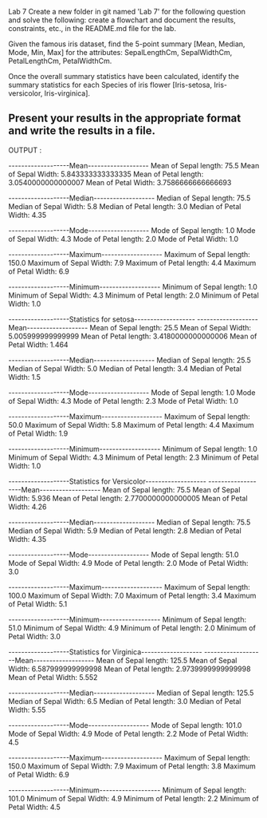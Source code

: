 Lab 7
Create a new folder in git named 'Lab 7' for the following question and solve the following: create a flowchart and document the results, constraints, etc., in the README.md file for the lab.

Given the famous iris dataset, find the 5-point summary [Mean, Median, Mode, Min, Max] for the attributes: SepalLengthCm, SepalWidthCm, PetalLengthCm, PetalWidthCm.

Once the overall summary statistics have been calculated, identify the summary statistics for each Species of iris flower [Iris-setosa, Iris-versicolor, Iris-virginica].

Present your results in the appropriate format and write the results in a file.
--------------------------------------------------------------------------------------------------------------

OUTPUT :

-------------------Mean-------------------
Mean of Sepal length: 75.5
Mean of Sepal Width: 5.843333333333335
Mean of Petal length: 3.0540000000000007
Mean of Petal Width: 3.7586666666666693

-------------------Median-------------------
Median of Sepal length: 75.5
Median of Sepal Width: 5.8
Median of Petal length: 3.0
Median of Petal Width: 4.35

-------------------Mode-------------------
Mode of Sepal length: 1.0
Mode of Sepal Width: 4.3
Mode of Petal length: 2.0
Mode of Petal Width: 1.0

-------------------Maximum-------------------
Maximum of Sepal length: 150.0
Maximum of Sepal Width: 7.9
Maximum of Petal length: 4.4
Maximum of Petal Width: 6.9

-------------------Minimum-------------------
Minimum of Sepal length: 1.0
Minimum of Sepal Width: 4.3
Minimum of Petal length: 2.0
Minimum of Petal Width: 1.0

-------------------Statistics for setosa-------------------
-------------------Mean-------------------
Mean of Sepal length: 25.5
Mean of Sepal Width: 5.005999999999999
Mean of Petal length: 3.4180000000000006
Mean of Petal Width: 1.464

-------------------Median-------------------
Median of Sepal length: 25.5
Median of Sepal Width: 5.0
Median of Petal length: 3.4
Median of Petal Width: 1.5

-------------------Mode-------------------
Mode of Sepal length: 1.0
Mode of Sepal Width: 4.3
Mode of Petal length: 2.3
Mode of Petal Width: 1.0

-------------------Maximum-------------------
Maximum of Sepal length: 50.0
Maximum of Sepal Width: 5.8
Maximum of Petal length: 4.4
Maximum of Petal Width: 1.9

-------------------Minimum-------------------
Minimum of Sepal length: 1.0
Minimum of Sepal Width: 4.3
Minimum of Petal length: 2.3
Minimum of Petal Width: 1.0

-------------------Statistics for Versicolor-------------------
-------------------Mean-------------------
Mean of Sepal length: 75.5
Mean of Sepal Width: 5.936
Mean of Petal length: 2.7700000000000005
Mean of Petal Width: 4.26

-------------------Median-------------------
Median of Sepal length: 75.5
Median of Sepal Width: 5.9
Median of Petal length: 2.8
Median of Petal Width: 4.35

-------------------Mode-------------------
Mode of Sepal length: 51.0
Mode of Sepal Width: 4.9
Mode of Petal length: 2.0
Mode of Petal Width: 3.0

-------------------Maximum-------------------
Maximum of Sepal length: 100.0
Maximum of Sepal Width: 7.0
Maximum of Petal length: 3.4
Maximum of Petal Width: 5.1

-------------------Minimum-------------------
Minimum of Sepal length: 51.0
Minimum of Sepal Width: 4.9
Minimum of Petal length: 2.0
Minimum of Petal Width: 3.0

-------------------Statistics for Virginica-------------------
-------------------Mean-------------------
Mean of Sepal length: 125.5
Mean of Sepal Width: 6.587999999999998
Mean of Petal length: 2.9739999999999998
Mean of Petal Width: 5.552

-------------------Median-------------------
Median of Sepal length: 125.5
Median of Sepal Width: 6.5
Median of Petal length: 3.0
Median of Petal Width: 5.55

-------------------Mode-------------------
Mode of Sepal length: 101.0
Mode of Sepal Width: 4.9
Mode of Petal length: 2.2
Mode of Petal Width: 4.5

-------------------Maximum-------------------
Maximum of Sepal length: 150.0
Maximum of Sepal Width: 7.9
Maximum of Petal length: 3.8
Maximum of Petal Width: 6.9

-------------------Minimum-------------------
Minimum of Sepal length: 101.0
Minimum of Sepal Width: 4.9
Minimum of Petal length: 2.2
Minimum of Petal Width: 4.5




